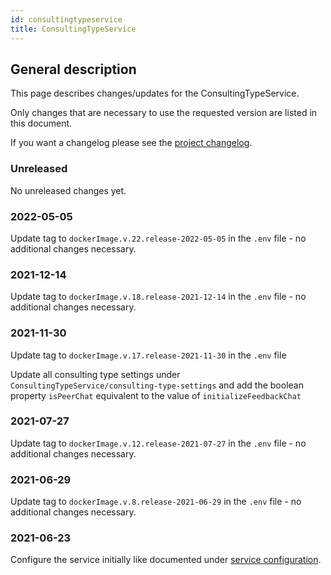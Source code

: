 ```yaml
---
id: consultingtypeservice
title: ConsultingTypeService
---
```


## General description

This page describes changes/updates for the ConsultingTypeService.

Only changes that are necessary to use the requested version are listed in this document.

If you want a changelog please see the [project changelog](https://github.com/CaritasDeutschland/caritas-onlineBeratung-consultingTypeService/blob/master/CHANGELOG.md).

### Unreleased

No unreleased changes yet.

### 2022-05-05

Update tag to `dockerImage.v.22.release-2022-05-05` in the `.env` file - no additional changes necessary.

### 2021-12-14

Update tag to `dockerImage.v.18.release-2021-12-14` in the `.env` file - no additional changes necessary.

### 2021-11-30

Update tag to `dockerImage.v.17.release-2021-11-30` in the `.env` file

Update all consulting type settings under `ConsultingTypeService/consulting-type-settings` and 
add the boolean property `isPeerChat` equivalent to the value of `initializeFeedbackChat`

### 2021-07-27

Update tag to `dockerImage.v.12.release-2021-07-27` in the `.env` file - no additional changes necessary.

### 2021-06-29

Update tag to `dockerImage.v.8.release-2021-06-29` in the `.env` file - no additional changes necessary.

### 2021-06-23

Configure the service initially like documented under [service configuration](../backend/service-configuration.md#consultingtypeservice).
